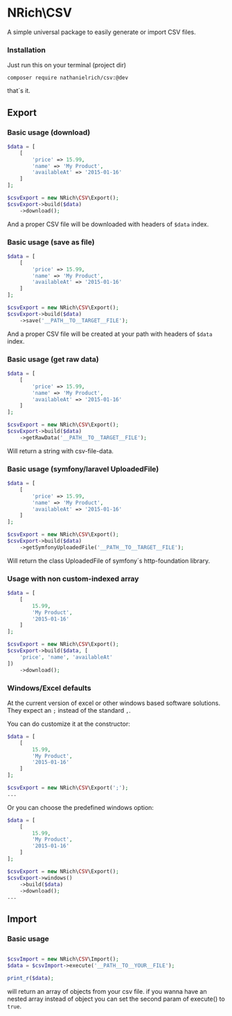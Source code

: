 # NRich\CSV

A simple universal package to easily generate or import CSV files.

### Installation
Just run this on your terminal (project dir)
```
composer require nathanielrich/csv:@dev
```
that´s it.


## Export


### Basic usage (download)

```php
$data = [
    [
        'price' => 15.99,
        'name' => 'My Product',
        'availableAt' => '2015-01-16'
    ]
];

$csvExport = new NRich\CSV\Export();
$csvExport->build($data)
    ->download();
```

And a proper CSV file will be downloaded with headers of ```$data``` index.
 

### Basic usage (save as file)

```php
$data = [
    [
        'price' => 15.99,
        'name' => 'My Product',
        'availableAt' => '2015-01-16'
    ]
];

$csvExport = new NRich\CSV\Export();
$csvExport->build($data)
    ->save('__PATH__TO__TARGET__FILE');
```

And a proper CSV file will be created at your path with headers of ```$data``` index.
 


### Basic usage (get raw data)

```php
$data = [
    [
        'price' => 15.99,
        'name' => 'My Product',
        'availableAt' => '2015-01-16'
    ]
];

$csvExport = new NRich\CSV\Export();
$csvExport->build($data)
    ->getRawData('__PATH__TO__TARGET__FILE');
```

Will return a string with csv-file-data.

### Basic usage (symfony/laravel UploadedFile)

```php
$data = [
    [
        'price' => 15.99,
        'name' => 'My Product',
        'availableAt' => '2015-01-16'
    ]
];

$csvExport = new NRich\CSV\Export();
$csvExport->build($data)
    ->getSymfonyUploadedFile('__PATH__TO__TARGET__FILE');
```

Will return the class UploadedFile of symfony´s http-foundation library.


### Usage with non custom-indexed array

```php
$data = [
    [
        15.99,
        'My Product',
        '2015-01-16'
    ]
];

$csvExport = new NRich\CSV\Export();
$csvExport->build($data, [
    'price', 'name', 'availableAt'
])
    ->download();
```


### Windows/Excel defaults
At the current version of excel or other windows based software solutions. They expect an ```;``` instead of the standard ```,```. 

You can do customize it at the constructor:
```php
$data = [
    [
        15.99,
        'My Product',
        '2015-01-16'
    ]
];

$csvExport = new NRich\CSV\Export(';');
...

```
Or you can choose the predefined windows option:
```php
$data = [
    [
        15.99,
        'My Product',
        '2015-01-16'
    ]
];

$csvExport = new NRich\CSV\Export();
$csvExport->windows()
    ->build($data)
    ->download();
...
```



## Import

### Basic usage 

```php

$csvImport = new NRich\CSV\Import();
$data = $csvImport->execute('__PATH__TO__YOUR__FILE');

print_r($data);
```

will return an array of objects from your csv file. if you wanna have an nested array instead of object you can set the second param of execute() to ```true```.